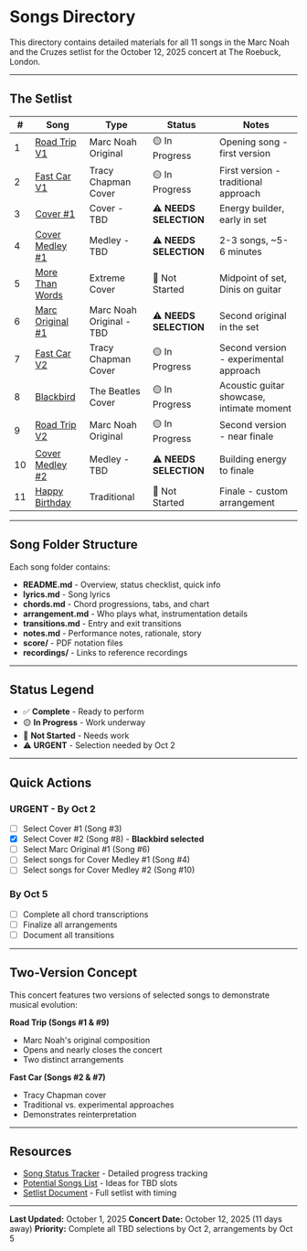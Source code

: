 # Songs Directory

This directory contains detailed materials for all 11 songs in the Marc Noah and the Cruzes setlist for the October 12, 2025 concert at The Roebuck, London.

---

## The Setlist

| # | Song | Type | Status | Notes |
|---|------|------|--------|-------|
| 1 | [Road Trip V1](./01-road-trip-v1/) | Marc Noah Original | 🟡 In Progress | Opening song - first version |
| 2 | [Fast Car V1](./02-fast-car-v1/) | Tracy Chapman Cover | 🟡 In Progress | First version - traditional approach |
| 3 | [Cover #1](./03-cover-1-TBD/) | Cover - TBD | ⚠️ **NEEDS SELECTION** | Energy builder, early in set |
| 4 | [Cover Medley #1](./04-cover-medley-1/) | Medley - TBD | ⚠️ **NEEDS SELECTION** | 2-3 songs, ~5-6 minutes |
| 5 | [More Than Words](./05-more-than-words/) | Extreme Cover | 🔴 Not Started | Midpoint of set, Dinis on guitar |
| 6 | [Marc Original #1](./06-marc-original-1-TBD/) | Marc Noah Original - TBD | ⚠️ **NEEDS SELECTION** | Second original in the set |
| 7 | [Fast Car V2](./07-fast-car-v2/) | Tracy Chapman Cover | 🟡 In Progress | Second version - experimental approach |
| 8 | [Blackbird](./08-cover-2-TBD/) | The Beatles Cover | 🟡 In Progress | Acoustic guitar showcase, intimate moment |
| 9 | [Road Trip V2](./09-road-trip-v2/) | Marc Noah Original | 🟡 In Progress | Second version - near finale |
| 10 | [Cover Medley #2](./10-cover-medley-2/) | Medley - TBD | ⚠️ **NEEDS SELECTION** | Building energy to finale |
| 11 | [Happy Birthday](./11-happy-birthday/) | Traditional | 🔴 Not Started | Finale - custom arrangement |

---

## Song Folder Structure

Each song folder contains:

- **README.md** - Overview, status checklist, quick info
- **lyrics.md** - Song lyrics
- **chords.md** - Chord progressions, tabs, and chart
- **arrangement.md** - Who plays what, instrumentation details
- **transitions.md** - Entry and exit transitions
- **notes.md** - Performance notes, rationale, story
- **score/** - PDF notation files
- **recordings/** - Links to reference recordings

---

## Status Legend

- ✅ **Complete** - Ready to perform
- 🟡 **In Progress** - Work underway
- 🔴 **Not Started** - Needs work
- ⚠️ **URGENT** - Selection needed by Oct 2

---

## Quick Actions

### URGENT - By Oct 2
- [ ] Select Cover #1 (Song #3)
- [x] Select Cover #2 (Song #8) - **Blackbird selected**
- [ ] Select Marc Original #1 (Song #6)
- [ ] Select songs for Cover Medley #1 (Song #4)
- [ ] Select songs for Cover Medley #2 (Song #10)

### By Oct 5
- [ ] Complete all chord transcriptions
- [ ] Finalize all arrangements
- [ ] Document all transitions

---

## Two-Version Concept

This concert features two versions of selected songs to demonstrate musical evolution:

**Road Trip (Songs #1 & #9)**
- Marc Noah's original composition
- Opens and nearly closes the concert
- Two distinct arrangements

**Fast Car (Songs #2 & #7)**
- Tracy Chapman cover
- Traditional vs. experimental approaches
- Demonstrates reinterpretation

---

## Resources

- [Song Status Tracker](../SONG_STATUS.md) - Detailed progress tracking
- [Potential Songs List](../potential-songs-list.md) - Ideas for TBD slots
- [Setlist Document](../1st-oct__set-list__version_1.md) - Full setlist with timing

---

**Last Updated:** October 1, 2025
**Concert Date:** October 12, 2025 (11 days away)
**Priority:** Complete all TBD selections by Oct 2, arrangements by Oct 5
